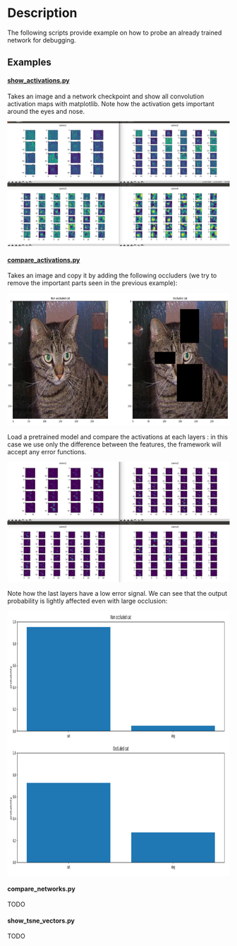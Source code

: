 # Description
The following scripts provide example on how to probe an already trained network for debugging.


## Examples
#### [show_activations.py](show_activations.py)
Takes an image and a network checkpoint and show all convolution activation maps with matplotlib.
Note how the activation gets important around the eyes and nose.

![activation](images/activations.png?raw=true "cat's activation")


#### [compare_activations.py](compare_activations.py)
Takes an image and copy it by adding the following occluders (we try to remove the important parts seen in the previous example):

<img src="images/compare_inputs.png?raw=true" width="600" height="300">

Load a pretrained model and compare the activations at each layers : in this case we use only the difference between the features, the framework will accept any error functions.

<img src="images/compare_activations.png?raw=true">

Note how the last layers have a low error signal. We can see that the output probability is lightly affected even with large occlusion:

<img src="images/compare_predictions.png?raw=true" width="900" height="600" align="center">

#### compare_networks.py
TODO

#### show_tsne_vectors.py
TODO
